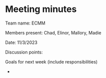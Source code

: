 # Meeting minutes

Team name: ECMM

Members present: Chad, Elinor, Mallory, Madie

Date: 11/3/2023



Discussion points: 


Goals for next week (include responsibilities)

* 

